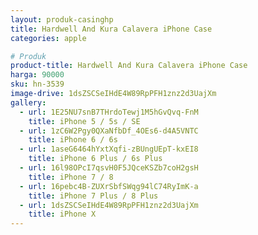 ```yaml
---
layout: produk-casinghp
title: Hardwell And Kura Calavera iPhone Case
categories: apple

# Produk
product-title: Hardwell And Kura Calavera iPhone Case
harga: 90000
sku: hn-3539
image-drive: 1dsZSCSeIHdE4W89RpPFH1znz2d3UajXm
gallery:
  - url: 1E25NU7snB7THrdoTewj1M5hGvQvq-FnM
    title: iPhone 5 / 5s / SE
  - url: 1zC6W2Pgy0QXaNfbDf_4OEs6-d4A5VNTC
    title: iPhone 6 / 6s
  - url: 1aseG6464hYxtXqfi-zBUngUEpT-kxEI8
    title: iPhone 6 Plus / 6s Plus
  - url: 16l98OPcI7qsvH0F5JQceKSZb7coH2gsH
    title: iPhone 7 / 8
  - url: 16pebc4B-ZUXrSbfSWqg94lC74RyImK-a
    title: iPhone 7 Plus / 8 Plus
  - url: 1dsZSCSeIHdE4W89RpPFH1znz2d3UajXm
    title: iPhone X
---
```

